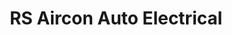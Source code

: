 ---
title: "RS Aircon Auto Electrical"
url: /marikina/rs-aircon-auto-electrical/
shop: Autowerkstatt
---